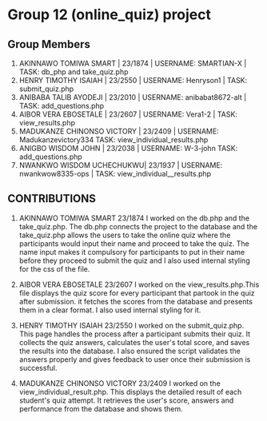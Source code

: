 # Group 12 (online_quiz) project

## Group Members

1. AKINNAWO TOMIWA SMART | 23/1874 | USERNAME: SMARTIAN-X | TASK: db_php and take_quiz.php
2. HENRY TIMOTHY ISAIAH | 23/2550 | USERNAME: Henryson1 | TASK: submit_quiz.php
3. ANIBABA TALIB AYODEJI | 23/2010 | USERNAME: anibabat8672-alt | TASK: add_questions.php
4. AIBOR VERA EBOSETALE | 23/2607 | USERNAME: Vera1-2 | TASK: view_results.php
5. MADUKANZE CHINONSO VICTORY | 23/2409 | USERNAME: Madukanzevictory334 TASK: view_individual_results.php
6. ANIGBO WISDOM JOHN | 23/2038 | USERNAME: W-3-john TASK: add_questions.php
7. NWANKWO WISDOM UCHECHUKWU| 23/1937 | USERNAME: nwankwow8335-ops | TASK: view_individual__results.php



## CONTRIBUTIONS

1. AKINNAWO TOMIWA SMART 23/1874
   I worked on the db.php and the take_quiz.php. The db.php connects the project to the database and the take_quiz.php allows the users to take the online quiz where the participants would input their name and proceed to take the quiz. The name input makes it compulsory for participants to put in their name before they proceed to submit the quiz and I also used internal styling for the css of the file.


2. AIBOR VERA EBOSETALE 23/2607
   I worked on the view_results.php.This file displays the quiz score for every participant that partook in the quiz after submission. it fetches the scores from the database and presents them in a clear format. I also used internal styling for it.


3. HENRY TIMOTHY ISAIAH 23/2550
   I worked on the submit_quiz.php. This page handles the process after a participant submits their quiz. It collects the quiz answers, calculates the user's total score, and saves the results into the database. I also ensured the script validates the answers properly and gives feedback to user once their submission is successful.


4. MADUKANZE CHINONSO VICTORY 23/2409
   I worked on the view_individual_result.php. This displays the detailed result of each student's  quiz attempt. It retrieves the user's score, answers and performance from the database and shows them.